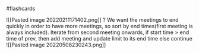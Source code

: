 #flashcards 

![[Pasted image 20220211171402.png]]
?
We want the meetings to end quickly in order to have more meetings, so sort by end times(first meeting is always included). Iterate from second meeting onwards, if start time > end time of prev, then add meeting and update limit to its end time else continue
![[Pasted image 20220508230243.png]]